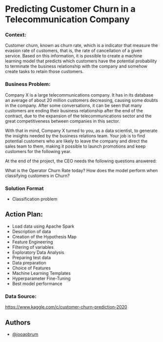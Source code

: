 
# Predicting Customer Churn in a Telecommunication Company

### Context:
Customer churn, known as churn rate, which is a indicator that measure the evasion rate of customers, that is, the rate of cancellation of a given service. Based on this information, it is possible to create a machine learning model that predicts which customers have the potential probability to terminate the business relationship with the company and somehow create tasks to retain those customers.

### Business Problem:
Company X is a large telecommunications company. It has in its database an average of about 20 million customers decreasing, causing some doubts in the company. After some conversations, it can be seen that many customers are ending their business relationship after the end of the contract, due to the expansion of the telecommunications sector and the great competitiveness between companies in this sector.

With that in mind, Company X turned to you, as a data scientist, to generate the insights needed by the business relations team. Your job is to find potential customers who are likely to leave the company and direct the sales team to them, making it possible to launch promotions and keep customers for the following year.

At the end of the project, the CEO needs the following questions answered:

What is the Operator Churn Rate today?
How does the model perform when classifying customers in Churn?

### Solution Format
- Classification problem


## Action Plan: 

- Load data using Apache Spark
- Description of data
- Creation of the Hypothesis Map
- Feature Engineering
- Filtering of variables
- Exploratory Data Analysis
- Preparing test data
- Data preparation
- Choice of Features
- Machine Learning Templates
- Hyperparameter Fine-Tuning
- Best model performance

### Data Source:
https://www.kaggle.com/c/customer-churn-prediction-2020


## Authors

- [@jooaobrum](https://www.github.com/jooaobrum)

  
